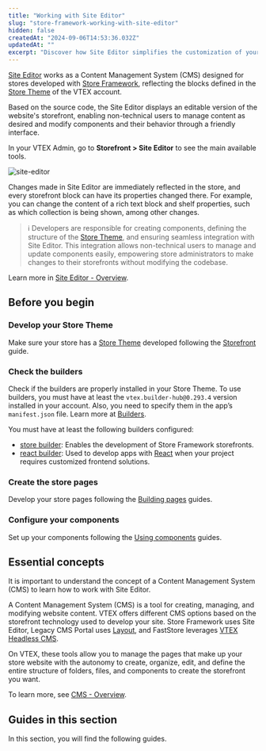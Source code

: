 ```yaml
---
title: "Working with Site Editor"
slug: "store-framework-working-with-site-editor"
hidden: false
createdAt: "2024-09-06T14:53:36.032Z"
updatedAt: ""
excerpt: "Discover how Site Editor simplifies the customization of your Store Framework storefront."
---
```


[Site Editor](https://help.vtex.com/tutorial/site-editor-overview) works as a Content Management System (CMS) designed for stores developed with [Store Framework](https://developers.vtex.com/docs/guides/vtex-io-documentation-what-is-vtex-store-framework), reflecting the blocks defined in the [Store Theme](https://developers.vtex.com/docs/guides/vtex-io-documentation-store-theme) of the VTEX account.

Based on the source code, the Site Editor displays an editable version of the website's storefront, enabling non-technical users to manage content as desired and modify components and their behavior through a friendly interface.

In your VTEX Admin, go to **Storefront > Site Editor** to see the main available tools.

![site-editor](https://cdn.jsdelivr.net/gh/vtexdocs/dev-portal-content@main/images/vtex-io-documentation-site-editor-0.png)

Changes made in Site Editor are immediately reflected in the store, and every storefront block can have its properties changed there. For example, you can change the content of a rich text block and shelf properties, such as which collection is being shown, among other changes.

> ℹ️ Developers are responsible for creating components, defining the structure of the [Store Theme](https://developers.vtex.com/docs/guides/vtex-io-documentation-store-theme), and ensuring seamless integration with Site Editor. This integration allows non-technical users to manage and update components easily, empowering store administrators to make changes to their storefronts without modifying the codebase.

Learn more in [Site Editor - Overview](https://help.vtex.com/tutorial/site-editor-overview--299Dbeb9mFczUTyNQ9xPe1).

## Before you begin

<Steps>

### Develop your Store Theme

Make sure your store has a [Store Theme](https://developers.vtex.com/docs/guides/vtex-io-documentation-store-theme) developed following the [Storefront](https://developers.vtex.com/docs/guides/getting-started-3) guide.

### Check the builders

Check if the builders are properly installed in your Store Theme. To use builders, you must have at least the `vtex.builder-hub@0.293.4` version installed in your account. Also, you need to specify them in the app’s `manifest.json` file. Learn more at [Builders](https://developers.vtex.com/docs/guides/vtex-io-documentation-builders).

You must have at least the following builders configured:

- [store builder](https://developers.vtex.com/docs/guides/vtex-io-documentation-store-builder): Enables the development of Store Framework storefronts.
- [react builder](https://developers.vtex.com/docs/guides/vtex-io-documentation-react-builder): Used to develop apps with [React](https://react.dev/) when your project requires customized frontend solutions.

### Create the store pages

Develop your store pages following the [Building pages](https://developers.vtex.com/docs/guides/store-framework-building-pages) guides.

### Configure your components

Set up your components following the [Using components](https://developers.vtex.com/docs/guides/store-framework-using-components) guides.

</Steps>

## Essential concepts

It is important to understand the concept of a Content Management System (CMS) to learn how to work with Site Editor.

A Content Management System (CMS) is a tool for creating, managing, and modifying website content. VTEX offers different CMS options based on the storefront technology used to develop your site. Store Framework uses Site Editor, Legacy CMS Portal uses [Layout](https://help.vtex.com/en/tracks/cms--2YcpgIljVaLVQYMzxQbc3z/1oN446gRGcR2s70RvBCAmj), and FastStore leverages [VTEX Headless CMS](https://developers.vtex.com/docs/guides/faststore/headless-cms-overview).

On VTEX, these tools allow you to manage the pages that make up your store website with the autonomy to create, organize, edit, and define the entire structure of folders, files, and components to create the storefront you want.

To learn more, see [CMS - Overview](https://help.vtex.com/en/tracks/cms--2YcpgIljVaLVQYMzxQbc3z/6OCY6S9tqBXPD5mgpbBInC).

## Guides in this section

In this section, you will find the following guides.

<Flex>

<WhatsNextCard
title="Integrating a frontend app with Site Editor"
description="Discover how to integrate a frontend app with Site Editor."
linkTo="https://developers.vtex.com/docs/guides/vtex-io-documentation-integrating-frontend-app-with-site-editor"
linkTitle="See more"
/>

<WhatsNextCard
title="Making a custom component available in Site Editor"
description="Allow component customization directly in Site Editor."
linkTo="https://developers.vtex.com/docs/guides/vtex-io-documentation-making-a-custom-component-available-in-site-editor"
linkTitle="See more"
/>

<WhatsNextCard
title="Site Editor schema examples"
description="Explore practical schema examples for configuring custom components in Site Editor."
linkTo="https://developers.vtex.com/docs/guides/vtex-io-documentation-site-editor-schema-examples"
linkTitle="See more"
/>

</Flex>
